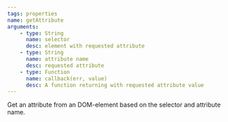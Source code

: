 ```yaml
---
tags: properties
name: getAttribute
arguments:
    - type: String
      name: selector
      desc: element with requested attribute
    - type: String
      name: attribute name
      desc: requested attribute
    - type: Function
      name: callback(err, value)
      desc: A function returning with requested attribute value
---
```


Get an attribute from an DOM-element based on the selector and attribute name.